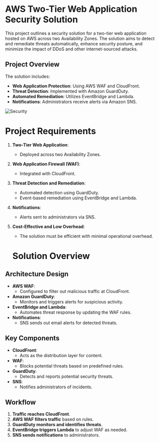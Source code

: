 # AWS Two-Tier Web Application Security Solution

This project outlines a security solution for a two-tier web application hosted on AWS across two Availability Zones. The solution aims to detect and remediate threats automatically, enhance security posture, and minimize the impact of DDoS and other internet-sourced attacks.

## Project Overview

The solution includes:
- **Web Application Protection**: Using AWS WAF and CloudFront.
- **Threat Detection**: Implemented with Amazon GuardDuty.
- **Automated Remediation**: Utilizes EventBridge and Lambda.
- **Notifications**: Administrators receive alerts via Amazon SNS.

![Security](https://github.com/user-attachments/assets/6459d7cb-dc0d-42a3-b712-b13aab44c2d0)

# Project Requirements

1. **Two-Tier Web Application**:
   - Deployed across two Availability Zones.
2. **Web Application Firewall (WAF)**:
   - Integrated with CloudFront.
3. **Threat Detection and Remediation**:
   - Automated detection using GuardDuty.
   - Event-based remediation using EventBridge and Lambda.
4. **Notifications**:
   - Alerts sent to administrators via SNS.
5. **Cost-Effective and Low Overhead**:
   - The solution must be efficient with minimal operational overhead.
  
   # Solution Overview

## Architecture Design
- **AWS WAF**:
  - Configured to filter out malicious traffic at CloudFront.
- **Amazon GuardDuty**:
  - Monitors and triggers alerts for suspicious activity.
- **EventBridge and Lambda**:
  - Automates threat response by updating the WAF rules.
- **Notifications**:
  - SNS sends out email alerts for detected threats.

## Key Components
- **CloudFront**:
  - Acts as the distribution layer for content.
- **WAF**:
  - Blocks potential threats based on predefined rules.
- **GuardDuty**:
  - Detects and reports potential security threats.
- **SNS**:
  - Notifies administrators of incidents.

## Workflow
1. **Traffic reaches CloudFront**.
2. **AWS WAF filters traffic** based on rules.
3. **GuardDuty monitors and identifies threats**.
4. **EventBridge triggers Lambda** to adjust WAF as needed.
5. **SNS sends notifications** to administrators.








